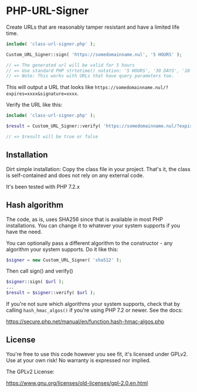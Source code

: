 # PHP-URL-Signer
Create URLs that are reasonably tamper resistant and have a limited life time.

```php
include( 'class-url-signer.php' );

Custom_URL_Signer::sign( 'https://somedomainname.nul', '5 HOURS' );

// => The generated url will be valid for 5 hours
// => Use standard PHP strtotime() notation: '5 HOURS', '30 DAYS', '10 MINUTES', etc
// => Note: This works with URLs that have query parameters too. 
```
This will output a URL that looks like `https://somedomainname.nul/?expires=xxxx&signature=xxxx`.

Verify the URL like this: 

```php
include( 'class-url-signer.php' );

$result = Custom_URL_Signer::verify( 'https://somedomainname.nul/?expires=xxxx&signature=xxxx' );

// => $result will be true or false
```

## Installation

Dirt simple installation: Copy the class file in your project. That's it, the class is self-contained and does not rely on any external code. 

It's been tested with PHP 7.2.x

## Hash algorithm

The code, as is, uses SHA256 since that is available in most PHP installations. You can change it to whatever your system supports if you have the need. 

You can optionally pass a different algorithm to the constructor - any algorithm your system supports. Do it like this: 

```php
$signer = new Custom_URL_Signer( 'sha512' );
```

Then call sign() and verify()

```php 
$signer::sign( $url );
...
$result = $signer::verify( $url );
```
If you're not sure which algorithms your system supports, check that by calling ```hash_hmac_algos()``` if you're using PHP 7.2 or newer. See the docs:

https://secure.php.net/manual/en/function.hash-hmac-algos.php

## License
You're free to use this code however you see fit, it's licensed under GPLv2. Use at your own risk! No warranty is expressed nor implied.

The GPLv2 License:

https://www.gnu.org/licenses/old-licenses/gpl-2.0.en.html
